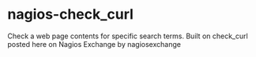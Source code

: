 # nagios-check_curl
Check a web page contents for specific search terms. Built on check_curl posted here on Nagios Exchange by nagiosexchange

